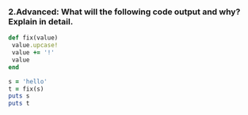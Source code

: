 ### 2.  ​Advanced​: What will the following code output and why? Explain in detail.

```ruby
def fix(value)
 value.upcase!
 value += '!'
 value
end

s = 'hello'
t = fix(s)
puts s
puts t
```

